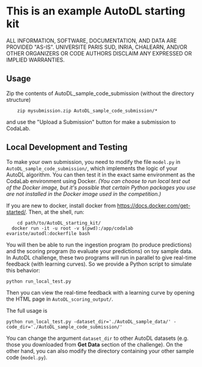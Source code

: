 This is an example AutoDL starting kit
======================================

ALL INFORMATION, SOFTWARE, DOCUMENTATION, AND DATA ARE PROVIDED "AS-IS".
UNIVERSITE PARIS SUD, INRIA, CHALEARN, AND/OR OTHER ORGANIZERS
OR CODE AUTHORS DISCLAIM ANY EXPRESSED OR IMPLIED WARRANTIES.

## Usage
Zip the contents of AutoDL_sample_code_submission (without the directory structure)
```
	zip mysubmission.zip AutoDL_sample_code_submission/*
```
and use the "Upload a Submission" button for make a submission to CodaLab.


## Local Development and Testing

To make your own submission, you need to modify the file `model.py` in
`AutoDL_sample_code_submission/`, which implements the logic of your AutoDL
algorithm. You can then test it in the exact same environment as the CodaLab
environment using Docker. *(You can choose to run local test out of the Docker
image, but it's possible that certain Python packages you use are not installed
in the Docker image used in the competition.)*

If you are new to docker, install docker from https://docs.docker.com/get-started/.
Then, at the shell, run:
```
	cd path/to/AutoDL_starting_kit/
  docker run -it -u root -v $(pwd):/app/codalab evariste/autodl:dockerfile bash
```
You will then be able to run the ingestion program (to produce predictions) and
the scoring program (to evaluate your predictions) on toy sample data. In AutoDL
challenge, these two programs will run in parallel to give real-time feedback
(with learning curves). So we provide a Python script to simulate this behavior:
```
python run_local_test.py
```
Then you can view the real-time feedback with a learning curve by opening the
HTML page in `AutoDL_scoring_output/`.

The full usage is
```
python run_local_test.py -dataset_dir='./AutoDL_sample_data/' -code_dir='./AutoDL_sample_code_submission/'
```
You can change the argument `dataset_dir` to other AutoDL datasets (e.g. those
you downloaded from **Get Data** section of the challenge). On the other hand,
you can also modify the directory containing your other sample code
(`model.py`).
